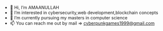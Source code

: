 - 👋 Hi, I’m AMAANULLAH
- 👀 I’m interested in cybersecurity,web development,blockchain concepts
- 🌱 I’m currently pursuing my masters in computer science
- 📫 You can reach me out by mail => cyberpunkgames1999@gmail.com

<!---
Amaan-codes-forever/Amaan-codes-forever is a ✨ special ✨ repository because its `README.md` (this file) appears on your GitHub profile.
You can click the Preview link to take a look at your changes.
--->
